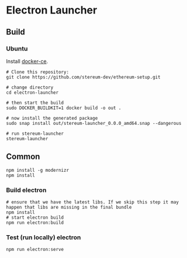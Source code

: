 # Electron Launcher

## Build

### Ubuntu
Install [docker-ce](https://docs.docker.com/engine/install/ubuntu/).

```
# Clone this repository:
git clone https://github.com/stereum-dev/ethereum-setup.git

# change directory
cd electron-launcher

# then start the build
sudo DOCKER_BUILDKIT=1 docker build -o out .

# now install the generated package
sudo snap install out/stereum-launcher_0.0.0_amd64.snap --dangerous

# run stereum-launcher
stereum-launcher
```

## Common
```
npm install -g modernizr
npm install
```

### Build electron
```
# ensure that we have the latest libs. If we skip this step it may happen that libs are missing in the final bundle
npm install
# start electron build
npm run electron:build
```
### Test (run locally) electron
```
npm run electron:serve
```
